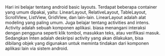 Hari ini belajar tentang android basic layouts.
Terdapat beberapa container yang umum dipakai, yaitu: LinearLayout, RelativeLayout, TableLayout, ScrollVIew, ListView, GridVIew, dan lain-lain.
LinearLayout adalah alat modeling yang paling umum.
Juga belajar tentang activities and intens.
Activity adalah sebuah komponen aplikasi. biasa menangani interaksi dengan pengguna seperti klik tombol, masukkan teks, atau verifikasi masuk.
Sedangkan Inten adalah deskripsi activity yang akan dilakukan, bisa dibilang objek yang digunakan untuk meminta tindakan dari komponen aplikasi lain via sistem android.
